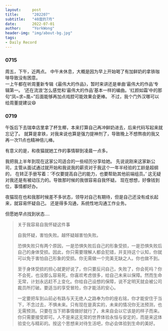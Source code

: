 ```yaml
---
layout:     post
title:      "202207"
subtitle:   "40度的7月"
date:       2022-07-01
author:     "YorkWong"
header-img: "img/about-bg.jpg"
tags:
- Daily Record
---
```

### 0715  
周五，下午，近两点。
中午未休息，大概是因为早上开始喝了有加鲜奶的拿铁咖啡导致没有困意。  
一上午都在听周董新专辑《最伟大的作品》，暂时来讲还是单曲‘最伟大的作品‘专辑第一。
  ’还在流浪’怎么感觉和‘最伟大的作品’基本一样的编曲。‘红颜如霜’中的那句“凤~求~凰~”后面能够再加点戏腔可能效果会更棒。
不过，我个门外汉哪可以给周董提建议😄

### 0719
午饭后下去瑞幸店里拿了杯生椰，本来打算自己再冲鲜奶进去，后来代码写起来就忘记了。
就算是拿铁，对我来说也算是强力提神剂了，导致晚上不想熬夜的我又再一次11点也精神倍儿棒。  

有意义的是，和夜猫就她工作的事情聊到凌晨一点多。

我把我上半年到现在这家公司适合的一些经历分享给她。
先说说刚来这家新公司，主管从面试通过就开始和我说我的薪资对于我这个一年半经验的工龄是超纲的，
在转正手册写着：‘不仅要提高自己的能力，也要帮助其他前端组员。’
这无疑对我还是有被动压力的。导致那时候的我很容易自我怀疑。
现在想想，好像钱到位，事情都好办。

夜猫现在也和我那时候差不多状态，领导对自己有期待，但是自己还没有成长起来，就容易怀疑自己。 
还是得多沟通，系统性地沟通工作业务。

但愿她早点找到状态....
> 关于我容易自我怀疑这件事 
> 
>自我怀疑，害怕失败。越怀疑越害怕失败。
>
> 恐惧失败只有两个原因，一是恐惧失败后自己的形象受损，一是恐惧失败后自己的身体受损。因此，你只需要理解人都会犯错，并支持这个认知，你就可以免于害怕自己形象的受损。你无需做一个完美无缺之人。你也做不到。
>
>至于身体受损的担心就更好说了，你只要反问自己，失败了，你会死吗？你不会死，也没那么容易死。你喜欢考虑很多，给自己未来以保障。然而生命无常，计划永远赶不上变化。你给自己设想的保障，说不定明天就会被公司裁员所打破。要适当的享受冒险，你才能活的安心。
>
> 一定要把车到山前必有路与天无绝人之路奉为你的座右铭，你才能安住于当下，不念过去，不惧未来。只有现在是真实的，未来的情况你无法预测，也无需预测。只要在当下把事情做好就行了，未来自会以它该是的样子而来。你只需要接受即可。人不是来这无常的世界体验永恒与安定的，而是来这体验变化与精彩的。按这个思想来对待生活吧，你必会体验到生命的美好。
